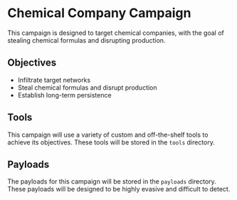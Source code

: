 # Chemical Company Campaign

This campaign is designed to target chemical companies, with the goal of stealing chemical formulas and disrupting production.

## Objectives

- Infiltrate target networks
- Steal chemical formulas and disrupt production
- Establish long-term persistence

## Tools

This campaign will use a variety of custom and off-the-shelf tools to achieve its objectives. These tools will be stored in the `tools` directory.

## Payloads

The payloads for this campaign will be stored in the `payloads` directory. These payloads will be designed to be highly evasive and difficult to detect.
